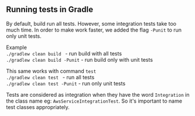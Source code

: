## Running tests in Gradle

By default, build run all tests. However, some integration tests take too much time.
In order to make work faster, we added the flag `-Punit` to run only unit tests. <br>

Example <br>
`./gradlew clean build ` - run build with all tests <br>
`./gradlew clean build -Punit` - run build only with unit tests

This same works with command `test` <br>
`./gradlew clean test ` - run all tests <br>
`./gradlew clean test -Punit` - run only unit tests

Tests are considered as integration when they have the word `Integration` in the class name 
eg: `AwsServiceIntegrationTest`. So it's important to name test classes appropriately. 
